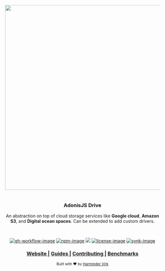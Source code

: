 <div align="center">
  <img src="https://res.cloudinary.com/adonisjs/image/upload/q_100/v1558612869/adonis-readme_zscycu.jpg" width="600px">
</div>

<br />

<div align="center">
  <h3>AdonisJS Drive</h3>
  <p>
    An abstraction on top of cloud storage services like <strong>Google cloud</strong>, <strong>Amazon S3</strong>, and <strong>Digital ocean spaces</strong>. Can be extended to add custom drivers.
  </p>
</div>

<br />

<div align="center">

[![gh-workflow-image]][gh-workflow-url] [![npm-image]][npm-url] ![][typescript-image] [![license-image]][license-url] [![synk-image]][synk-url]

</div>

<div align="center">
  <h3>
    <a href="https://adonisjs.com">
      Website
    </a>
    <span> | </span>
    <a href="https://docs.adonisjs.com/guides/drive">
      Guides
    </a>
    <span> | </span>
    <a href="CONTRIBUTING.md">
      Contributing
    </a>
    <span> | </span>
    <a href="benchmarks.md">
      Benchmarks
    </a>
  </h3>
</div>

<div align="center">
  <sub>Built with ❤︎ by <a href="https://twitter.com/AmanVirk1">Harminder Virk</a>
</div>

[gh-workflow-image]: https://img.shields.io/github/workflow/status/adonisjs/drive/test?style=for-the-badge
[gh-workflow-url]: https://github.com/adonisjs/drive/actions/workflows/test.yml "Github action"

[typescript-image]: https://img.shields.io/badge/Typescript-294E80.svg?style=for-the-badge&logo=typescript
[typescript-url]:  "typescript"

[npm-image]: https://img.shields.io/npm/v/@adonisjs/drive.svg?style=for-the-badge&logo=npm
[npm-url]: https://npmjs.org/package/@adonisjs/drive "npm"

[license-image]: https://img.shields.io/npm/l/@adonisjs/drive?color=blueviolet&style=for-the-badge
[license-url]: LICENSE.md "license"

[synk-image]: https://img.shields.io/snyk/vulnerabilities/github/adonisjs/drive?label=Synk%20Vulnerabilities&style=for-the-badge
[synk-url]: https://snyk.io/test/github/adonisjs/drive?targetFile=package.json "synk"
